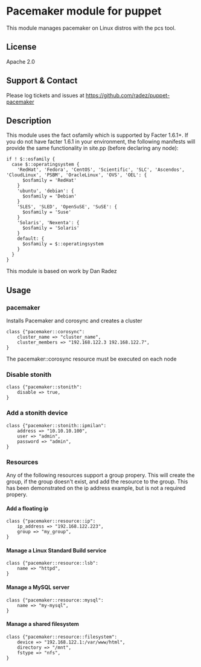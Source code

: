 # Pacemaker module for puppet

This module manages pacemaker on Linux distros with the pcs tool.

## License
Apache 2.0

## Support & Contact
Please log tickets and issues at https://github.com/radez/puppet-pacemaker

## Description

This module uses the fact osfamily which is supported by Facter 1.6.1+. If you do not have facter 1.6.1 in your environment, the following manifests will provide the same functionality in site.pp (before declaring any node):

    if ! $::osfamily {
      case $::operatingsystem {
        'RedHat', 'Fedora', 'CentOS', 'Scientific', 'SLC', 'Ascendos', 'CloudLinux', 'PSBM', 'OracleLinux', 'OVS', 'OEL': {
          $osfamily = 'RedHat'
        }
        'ubuntu', 'debian': {
          $osfamily = 'Debian'
        }
        'SLES', 'SLED', 'OpenSuSE', 'SuSE': {
          $osfamily = 'Suse'
        }
        'Solaris', 'Nexenta': {
          $osfamily = 'Solaris'
        }
        default: {
          $osfamily = $::operatingsystem
        }
      }
    }

This module is based on work by Dan Radez

## Usage

### pacemaker
Installs Pacemaker and corosync and creates a cluster

    class {"pacemaker::corosync":
        cluster_name => "cluster_name",
        cluster_members => "192.168.122.3 192.168.122.7",
    }

The pacemaker::corosync resource must be executed on each node

### Disable stonith
    class {"pacemaker::stonith":
        disable => true,
    }

### Add a stonith device
    class {"pacemaker::stonith::ipmilan":
        address => "10.10.10.100",
        user => "admin",
        password => "admin",
    }

### Resources
Any of the following resources support a group propery.
This will create the group, if the group doesn't exist,
and add the resource to the group. This has been demonstrated
on the ip address example, but is not a required propery.

#### Add a floating ip
    class {"pacemaker::resource::ip":
        ip_address => "192.168.122.223",
        group => "my_group",
    }

#### Manage a Linux Standard Build service
    class {"pacemaker::resource::lsb":
        name => "httpd",
    }

#### Manage a MySQL server
    class {"pacemaker::resource::mysql":
        name => "my-mysql",
    }

#### Manage a shared filesystem
    class {"pacemaker::resource::filesystem":
        device => "192.168.122.1:/var/www/html",
        directory => "/mnt",
        fstype => "nfs",
    }
